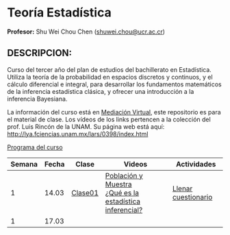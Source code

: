 # Teoría Estadística

**Profesor:** Shu Wei Chou Chen (<shuwei.chou@ucr.ac.cr>)

## DESCRIPCION:

Curso del tercer año del plan de estudios del bachillerato en
Estadística. Utiliza la teoría de la probabilidad en espacios discretos
y continuos, y el cálculo diferencial e integral, para desarrollar los
fundamentos matemáticos de la inferencia estadística clásica, y ofrecer
una introducción a la inferencia Bayesiana.

La información del curso está en [Mediación
Virtual](https://mv1.mediacionvirtual.ucr.ac.cr/course/view.php?id=29776),
este repositorio es para el material de clase. Los vídeos de los links
pertencen a la colección del prof. Luis Rincón de la UNAM. Su página web
está aquí: <http://lya.fciencias.unam.mx/lars/0398/index.html>

[Programa del
curso](https://shuwei325.github.io/XS3310-II23/Programa-XS3310.pdf)

| Semana | Fecha | Clase                   | Videos                                                                                                                       | Actividades             |
|-----------|------------|-------------|--------|-----------------------------|
| 1      | 14.03 | [Clase01](Clase01.html) | [Población y Muestra](https://youtu.be/JLNaZ1TxS_8) <br> [¿Qué es la estadística inferencial?](https://youtu.be/N_Bnk9Wq7E4) | [Llenar cuestionario]() |
| 1      | 17.03 |                         |                                                                                                                              |                         |
